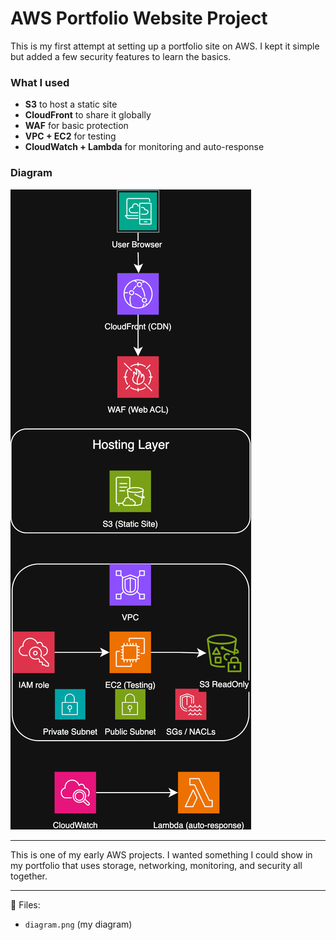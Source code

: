# AWS Portfolio Website Project  

This is my first attempt at setting up a portfolio site on AWS.
I kept it simple but added a few security features to learn the basics.

### What I used
- **S3** to host a static site  
- **CloudFront** to share it globally  
- **WAF** for basic protection  
- **VPC + EC2** for testing  
- **CloudWatch + Lambda** for monitoring and auto-response  

### Diagram
![Architecture Diagram](diagram.png)

----

This is one of my early AWS projects. I wanted something I could show in my portfolio that uses storage, networking, monitoring, and security all together.  

----

📂 Files:  
- `diagram.png` (my diagram)  
